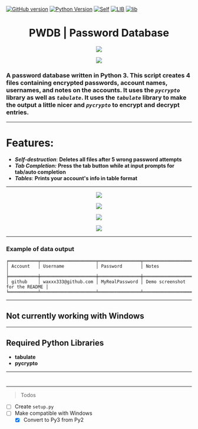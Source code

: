 [![GitHub version](https://img.shields.io/badge/Version-0.2-pink.svg)](https://github.com/waxxx333/pwdb)
[![Python Version](https://img.shields.io/badge/Python-3.9-purple.svg)](https://shields.io/) 
[![Self](https://img.shields.io/badge/WaXxX333-PWDB-orange.svg)](https://shields.io)
[![LIB](https://img.shields.io/badge/Python-PyCrypto-turquoise)](https://shields.io)
[![lib](https://img.shields.io/badge/Python-Tabulate-magenta)](https://github.com/waxxx333)
<h1 align="center">PWDB | Password Database</h1>
<p align="center">
  <img src="https://imgur.com/aMxmxFR.png">
</p>
<p align="center">
  <img src="https://imgur.com/ffwAXr3.png">
</p>

<!--<p align="center">A password database written in Python 3. This script creates 4 files containing encrypted passwords, account names, usernames, and notes on the accounts. The script is featured with tab completion. It uses the `pycrypto` library as well as `tabulate`</p>-->
### A password database written in Python 3. This script creates 4 files containing encrypted passwords, account names, usernames, and notes on the accounts. It uses the ***`pycrypto`*** library as well as ***`tabulate`***. It uses the ***`tabulate`*** library to make the output a little nicer and ***`pycrypto`*** to encrypt and decrypt entries. 
<hr>

# Features:
* ***Self-destruction***: **Deletes all files after 5 wrong password attempts**
* ***Tab Completion:*** **Press the tab button while at input prompts for tab/auto completion**
* ***Tables***: **Prints your account's info in table format**
<hr>

<p align="center">
  <img src="https://imgur.com/Hpi4Wjm.png">
</p>

<p align="center">
  <img src="https://imgur.com/n0RIbpc.png">
</p>

<p align="center">
  <img src="https://imgur.com/kaO1qjd.png">
</p>

<p align="center">
  <img src="https://imgur.com/1iN8WyI.png">
</p>
<hr>

### Example of data output
```fix
╒═══════════╤═════════════════════╤════════════════╤════════════════════════════════╕
│ Account   │ Username            │ Password       │ Notes                          │
╞═══════════╪═════════════════════╪════════════════╪════════════════════════════════╡
│ github    │ waxxx333@github.com │ MyRealPassword │ Demo screenshot for the README │
╘═══════════╧═════════════════════╧════════════════╧════════════════════════════════╛
```
<hr>

## Not currently working with Windows
<hr>

## Required Python Libraries
* **tabulate**
* **pycrypto**
<hr>

#
<hr> 

> Todos

- [ ] Create `setup.py`
- [ ] Make compatible with Windows
  - [x] Convert to Py3 from Py2
